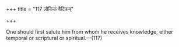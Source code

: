 +++
title = "117 लौकिकं वैदिकम्"

+++

One should first salute him from whom he receives knowledge, either temporal or scriptural or spiritual.—(117)